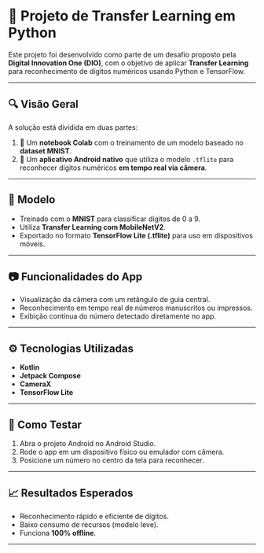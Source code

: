 # 🧠 Projeto de Transfer Learning em Python

Este projeto foi desenvolvido como parte de um desafio proposto pela **Digital Innovation One (DIO)**, com o objetivo de aplicar **Transfer Learning** para reconhecimento de dígitos numéricos usando Python e TensorFlow.

---

## 🔍 Visão Geral

A solução está dividida em duas partes:

1. 📓 Um **notebook Colab** com o treinamento de um modelo baseado no **dataset MNIST**.
2. 📱 Um **aplicativo Android nativo** que utiliza o modelo `.tflite` para reconhecer dígitos numéricos **em tempo real via câmera**.

---

## 🧠 Modelo

- Treinado com o **MNIST** para classificar dígitos de 0 a 9.
- Utiliza **Transfer Learning com MobileNetV2**.
- Exportado no formato **TensorFlow Lite (.tflite)** para uso em dispositivos móveis.

---

## 📷 Funcionalidades do App

- Visualização da câmera com um retângulo de guia central.
- Reconhecimento em tempo real de números manuscritos ou impressos.
- Exibição contínua do número detectado diretamente no app.

---

## ⚙️ Tecnologias Utilizadas

- **Kotlin**
- **Jetpack Compose**
- **CameraX**
- **TensorFlow Lite**

---

## 🚀 Como Testar

1. Abra o projeto Android no Android Studio.
2. Rode o app em um dispositivo físico ou emulador com câmera.
3. Posicione um número no centro da tela para reconhecer.

---

## 📈 Resultados Esperados

- Reconhecimento rápido e eficiente de dígitos.
- Baixo consumo de recursos (modelo leve).
- Funciona **100% offline**.

---
